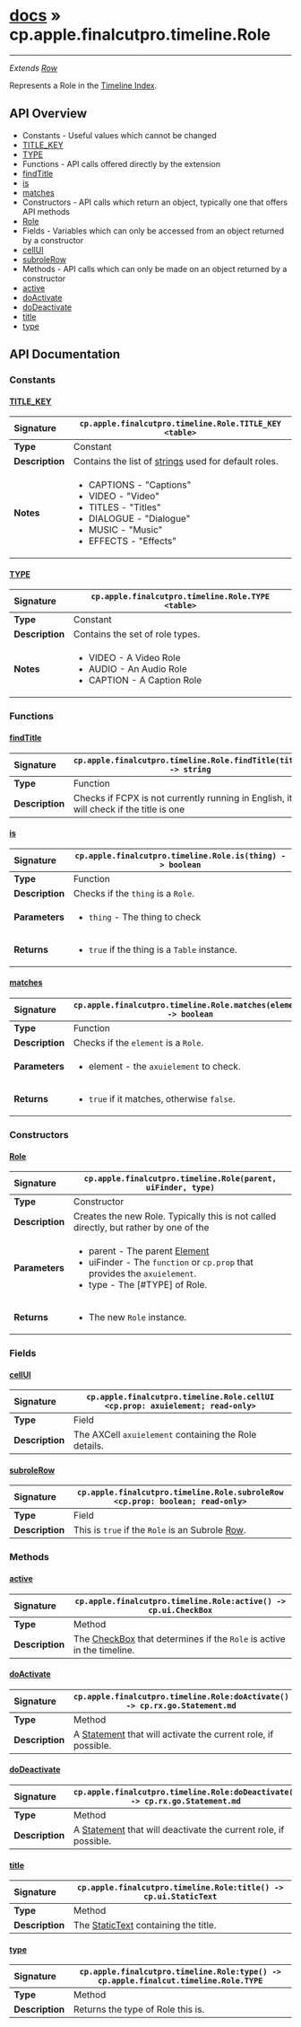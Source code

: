 # [docs](index.md) » cp.apple.finalcutpro.timeline.Role
---

*Extends [Row](cp.ui.Row.md)*

Represents a Role in the [Timeline Index](cp.apple.finalcutpro.timeline.Index.md).

## API Overview
* Constants - Useful values which cannot be changed
 * [TITLE_KEY](#title_key)
 * [TYPE](#type)
* Functions - API calls offered directly by the extension
 * [findTitle](#findtitle)
 * [is](#is)
 * [matches](#matches)
* Constructors - API calls which return an object, typically one that offers API methods
 * [Role](#role)
* Fields - Variables which can only be accessed from an object returned by a constructor
 * [cellUI](#cellui)
 * [subroleRow](#subrolerow)
* Methods - API calls which can only be made on an object returned by a constructor
 * [active](#active)
 * [doActivate](#doactivate)
 * [doDeactivate](#dodeactivate)
 * [title](#title)
 * [type](#type)

## API Documentation

### Constants

#### [TITLE_KEY](#title_key)
| <span style="float: left;">**Signature**</span> | <span style="float: left;">`cp.apple.finalcutpro.timeline.Role.TITLE_KEY <table>` </span>                                                          |
| -----------------------------------------------------|---------------------------------------------------------------------------------------------------------|
| **Type**                                             | Constant |
| **Description**                                      | Contains the list of [strings](cp.apple.finalcutpro.strings.md) used for default roles. |
| **Notes**                                            | <ul><li>CAPTIONS - "Captions"</li><li>VIDEO - "Video"</li><li>TITLES - "Titles"</li><li>DIALOGUE - "Dialogue"</li><li>MUSIC - "Music"</li><li>EFFECTS - "Effects"</li></ul> |

#### [TYPE](#type)
| <span style="float: left;">**Signature**</span> | <span style="float: left;">`cp.apple.finalcutpro.timeline.Role.TYPE <table>` </span>                                                          |
| -----------------------------------------------------|---------------------------------------------------------------------------------------------------------|
| **Type**                                             | Constant |
| **Description**                                      | Contains the set of role types. |
| **Notes**                                            | <ul><li>VIDEO - A Video Role</li><li>AUDIO - An Audio Role</li><li>CAPTION - A Caption Role</li></ul> |

### Functions

#### [findTitle](#findtitle)
| <span style="float: left;">**Signature**</span> | <span style="float: left;">`cp.apple.finalcutpro.timeline.Role.findTitle(title) -> string` </span>                                                          |
| -----------------------------------------------------|---------------------------------------------------------------------------------------------------------|
| **Type**                                             | Function |
| **Description**                                      | Checks if FCPX is not currently running in English, it will check if the title is one |

#### [is](#is)
| <span style="float: left;">**Signature**</span> | <span style="float: left;">`cp.apple.finalcutpro.timeline.Role.is(thing) -> boolean` </span>                                                          |
| -----------------------------------------------------|---------------------------------------------------------------------------------------------------------|
| **Type**                                             | Function |
| **Description**                                      | Checks if the `thing` is a `Role`. |
| **Parameters**                                       | <ul><li><code>thing</code>      - The thing to check</li></ul> |
| **Returns**                                          | <ul><li><code>true</code> if the thing is a <code>Table</code> instance.</li></ul> |

#### [matches](#matches)
| <span style="float: left;">**Signature**</span> | <span style="float: left;">`cp.apple.finalcutpro.timeline.Role.matches(element) -> boolean` </span>                                                          |
| -----------------------------------------------------|---------------------------------------------------------------------------------------------------------|
| **Type**                                             | Function |
| **Description**                                      | Checks if the `element` is a `Role`. |
| **Parameters**                                       | <ul><li>element - the <code>axuielement</code> to check.</li></ul> |
| **Returns**                                          | <ul><li><code>true</code> if it matches, otherwise <code>false</code>.</li></ul> |

### Constructors

#### [Role](#role)
| <span style="float: left;">**Signature**</span> | <span style="float: left;">`cp.apple.finalcutpro.timeline.Role(parent, uiFinder, type)` </span>                                                          |
| -----------------------------------------------------|---------------------------------------------------------------------------------------------------------|
| **Type**                                             | Constructor |
| **Description**                                      | Creates the new Role. Typically this is not called directly, but rather by one of the |
| **Parameters**                                       | <ul><li>parent - The parent <a href="cp.ui.Element.md">Element</a></li><li>uiFinder - The <code>function</code> or <code>cp.prop</code> that provides the <code>axuielement</code>.</li><li>type - The [#TYPE] of Role.</li></ul> |
| **Returns**                                          | <ul><li>The new <code>Role</code> instance.</li></ul> |

### Fields

#### [cellUI](#cellui)
| <span style="float: left;">**Signature**</span> | <span style="float: left;">`cp.apple.finalcutpro.timeline.Role.cellUI <cp.prop: axuielement; read-only>` </span>                                                          |
| -----------------------------------------------------|---------------------------------------------------------------------------------------------------------|
| **Type**                                             | Field |
| **Description**                                      | The AXCell `axuielement` containing the Role details. |

#### [subroleRow](#subrolerow)
| <span style="float: left;">**Signature**</span> | <span style="float: left;">`cp.apple.finalcutpro.timeline.Role.subroleRow <cp.prop: boolean; read-only>` </span>                                                          |
| -----------------------------------------------------|---------------------------------------------------------------------------------------------------------|
| **Type**                                             | Field |
| **Description**                                      | This is `true` if the `Role` is an Subrole [Row](cp.ui.Row.md). |

### Methods

#### [active](#active)
| <span style="float: left;">**Signature**</span> | <span style="float: left;">`cp.apple.finalcutpro.timeline.Role:active() -> cp.ui.CheckBox` </span>                                                          |
| -----------------------------------------------------|---------------------------------------------------------------------------------------------------------|
| **Type**                                             | Method |
| **Description**                                      | The [CheckBox](cp.ui.CheckBox.md) that determines if the `Role` is active in the timeline. |

#### [doActivate](#doactivate)
| <span style="float: left;">**Signature**</span> | <span style="float: left;">`cp.apple.finalcutpro.timeline.Role:doActivate() -> cp.rx.go.Statement.md` </span>                                                          |
| -----------------------------------------------------|---------------------------------------------------------------------------------------------------------|
| **Type**                                             | Method |
| **Description**                                      | A [Statement](cp.rx.go.Statement.md) that will activate the current role, if possible. |

#### [doDeactivate](#dodeactivate)
| <span style="float: left;">**Signature**</span> | <span style="float: left;">`cp.apple.finalcutpro.timeline.Role:doDeactivate() -> cp.rx.go.Statement.md` </span>                                                          |
| -----------------------------------------------------|---------------------------------------------------------------------------------------------------------|
| **Type**                                             | Method |
| **Description**                                      | A [Statement](cp.rx.go.Statement.md) that will deactivate the current role, if possible. |

#### [title](#title)
| <span style="float: left;">**Signature**</span> | <span style="float: left;">`cp.apple.finalcutpro.timeline.Role:title() -> cp.ui.StaticText` </span>                                                          |
| -----------------------------------------------------|---------------------------------------------------------------------------------------------------------|
| **Type**                                             | Method |
| **Description**                                      | The [StaticText](cp.ui.StaticText.md) containing the title. |

#### [type](#type)
| <span style="float: left;">**Signature**</span> | <span style="float: left;">`cp.apple.finalcutpro.timeline.Role:type() -> cp.apple.finalcut.timeline.Role.TYPE` </span>                                                          |
| -----------------------------------------------------|---------------------------------------------------------------------------------------------------------|
| **Type**                                             | Method |
| **Description**                                      | Returns the type of Role this is. |

